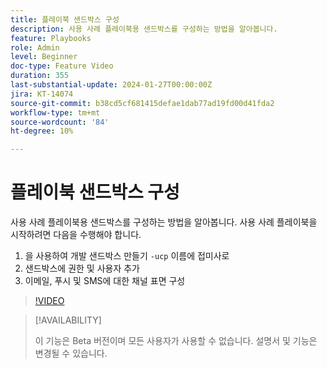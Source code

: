 ```yaml
---
title: 플레이북 샌드박스 구성
description: 사용 사례 플레이북용 샌드박스를 구성하는 방법을 알아봅니다.
feature: Playbooks
role: Admin
level: Beginner
doc-type: Feature Video
duration: 355
last-substantial-update: 2024-01-27T00:00:00Z
jira: KT-14074
source-git-commit: b38cd5cf681415defae1dab77ad19fd00d41fda2
workflow-type: tm+mt
source-wordcount: '84'
ht-degree: 10%

---
```



# 플레이북 샌드박스 구성

사용 사례 플레이북용 샌드박스를 구성하는 방법을 알아봅니다. 사용 사례 플레이북을 시작하려면 다음을 수행해야 합니다.

1. 을 사용하여 개발 샌드박스 만들기 `-ucp` 이름에 접미사로
1. 샌드박스에 권한 및 사용자 추가
1. 이메일, 푸시 및 SMS에 대한 채널 표면 구성

>[!VIDEO](https://video.tv.adobe.com/v/3426987/?learn=on)

>[!AVAILABILITY]
>
>이 기능은 Beta 버전이며 모든 사용자가 사용할 수 없습니다. 설명서 및 기능은 변경될 수 있습니다.